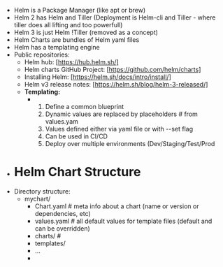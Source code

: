 - Helm is a  Package Manager (like apt or brew)
- Helm 2 has Helm and Tiller (Deployment is Helm-cli and Tiller - where tiller does all lifting and too powerfull)
- Helm 3 is just Helm !Tiller (removed as a concept)
- Helm Charts are bundles of Helm yaml files
- Helm has a templating engine
- Public repositories:
	- Helm hub: [https://hub.helm.sh/]
	- Helm charts GitHub Project: [https://github.com/helm/charts]
	- Installing Helm: [https://helm.sh/docs/intro/install/]
	- Helm v3 release notes: [https://helm.sh/blog/helm-3-released/]
	- **Templating:**
		- 1. Define a common blueprint
		  2. Dynamic values are replaced by placeholders # from values.yam
		  3. Values defined either via yaml file or with --set flag
		  4. Can be used in CI/CD
		  5. Deploy over multiple environments (Dev/Staging/Test/Prod
- # Helm Chart Structure
- Directory structure:
	- mychart/
		- Chart.yaml             # meta info about a chart (name or version or dependencies, etc)
		- values.yaml           #  all default values for template files (default and can be overridden)
		- charts/                  #
		- templates/
		- ...
		-
